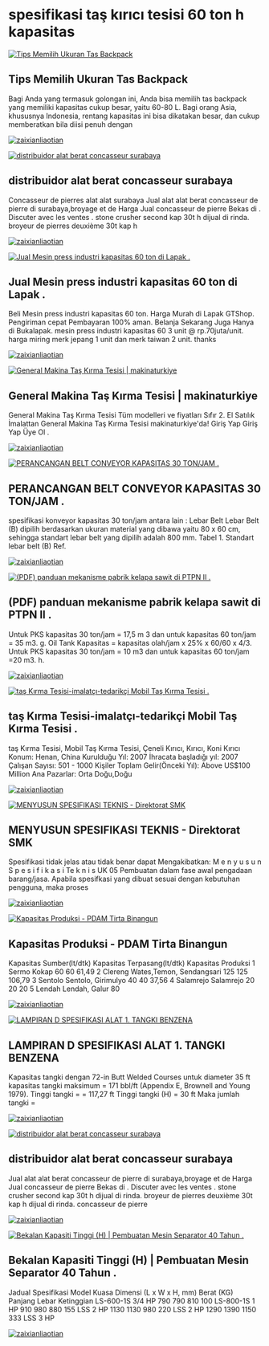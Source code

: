 # spesifikasi taş kırıcı tesisi 60 ton h kapasitas
<a href="https://mnn.zoosnet.net/LR/Chatpre.aspx?id=MNN94995150&p=https://topgrinding.com/" target="_blank">![Tips Memilih Ukuran Tas Backpack](https://github.com/technlg/images/blob/main/26.jpg)</a>
## Tips Memilih Ukuran Tas Backpack
Bagi Anda yang termasuk golongan ini, Anda bisa memilih tas backpack yang memiliki kapasitas cukup besar, yaitu 60-80 L. Bagi orang Asia, khususnya Indonesia, rentang kapasitas ini bisa dikatakan besar, dan cukup memberatkan bila diisi penuh dengan 
<a href="https://mnn.zoosnet.net/LR/Chatpre.aspx?id=MNN94995150&p=https://topgrinding.com/" target="_blank"><img src="https://github.com/technlg/images/raw/main/chat11.jpg" alt="zaixianliaotian"/></a><a href="//whatsapp.shibangsoft.com/WhatsApp.php" ><img src="https://github.com/technlg/images/raw/main/chat11.png" alt=""></a>
<a href="https://mnn.zoosnet.net/LR/Chatpre.aspx?id=MNN94995150&p=https://topgrinding.com/" target="_blank">![distribuidor alat berat concasseur surabaya](https://github.com/technlg/images/blob/main/25.jpg)</a>
## distribuidor alat berat concasseur surabaya
Concasseur de pierres alat alat surabaya Jual alat alat berat concasseur de pierre di surabaya,broyage et de Harga Jual concasseur de pierre Bekas di . Discuter avec les ventes . stone crusher second kap 30t h dijual di rinda. broyeur de pierres deuxième 30t kap h 
<a href="https://mnn.zoosnet.net/LR/Chatpre.aspx?id=MNN94995150&p=https://topgrinding.com/" target="_blank"><img src="https://github.com/technlg/images/raw/main/chat11.jpg" alt="zaixianliaotian"/></a><a href="//whatsapp.shibangsoft.com/WhatsApp.php" ><img src="https://github.com/technlg/images/raw/main/chat11.png" alt=""></a>
<a href="https://mnn.zoosnet.net/LR/Chatpre.aspx?id=MNN94995150&p=https://topgrinding.com/" target="_blank">![Jual Mesin press industri kapasitas 60 ton di Lapak .](https://github.com/technlg/images/blob/main/5.jpg)</a>
## Jual Mesin press industri kapasitas 60 ton di Lapak .
Beli Mesin press industri kapasitas 60 ton. Harga Murah di Lapak GTShop. Pengiriman cepat Pembayaran 100% aman. Belanja Sekarang Juga Hanya di Bukalapak. mesin press industri kapasitas 60 3 unit @ rp.70juta/unit. harga miring merk jepang 1 unit dan merk taiwan 2 unit. thanks
<a href="https://mnn.zoosnet.net/LR/Chatpre.aspx?id=MNN94995150&p=https://topgrinding.com/" target="_blank"><img src="https://github.com/technlg/images/raw/main/chat11.jpg" alt="zaixianliaotian"/></a><a href="//whatsapp.shibangsoft.com/WhatsApp.php" ><img src="https://github.com/technlg/images/raw/main/chat11.png" alt=""></a>
<a href="https://mnn.zoosnet.net/LR/Chatpre.aspx?id=MNN94995150&p=https://topgrinding.com/" target="_blank">![General Makina Taş Kırma Tesisi | makinaturkiye](https://github.com/technlg/images/blob/main/39.jpg)</a>
## General Makina Taş Kırma Tesisi | makinaturkiye
General Makina Taş Kırma Tesisi Tüm modelleri ve fiyatları Sıfır 2. El Satılık İmalattan General Makina Taş Kırma Tesisi makinaturkiye'da! Giriş Yap Giriş Yap Üye Ol .
<a href="https://mnn.zoosnet.net/LR/Chatpre.aspx?id=MNN94995150&p=https://topgrinding.com/" target="_blank"><img src="https://github.com/technlg/images/raw/main/chat11.jpg" alt="zaixianliaotian"/></a><a href="//whatsapp.shibangsoft.com/WhatsApp.php" ><img src="https://github.com/technlg/images/raw/main/chat11.png" alt=""></a>
<a href="https://mnn.zoosnet.net/LR/Chatpre.aspx?id=MNN94995150&p=https://topgrinding.com/" target="_blank">![PERANCANGAN BELT CONVEYOR KAPASITAS 30 TON/JAM .](https://github.com/technlg/images/blob/main/61.jpg)</a>
## PERANCANGAN BELT CONVEYOR KAPASITAS 30 TON/JAM .
spesifikasi konveyor kapasitas 30 ton/jam antara lain : Lebar Belt Lebar Belt (B) dipilih berdasarkan ukuran material yang dibawa yaitu 80 x 60 cm, sehingga standart lebar belt yang dipilih adalah 800 mm. Tabel 1. Standart lebar belt (B) Ref.
<a href="https://mnn.zoosnet.net/LR/Chatpre.aspx?id=MNN94995150&p=https://topgrinding.com/" target="_blank"><img src="https://github.com/technlg/images/raw/main/chat11.jpg" alt="zaixianliaotian"/></a><a href="//whatsapp.shibangsoft.com/WhatsApp.php" ><img src="https://github.com/technlg/images/raw/main/chat11.png" alt=""></a>
<a href="https://mnn.zoosnet.net/LR/Chatpre.aspx?id=MNN94995150&p=https://topgrinding.com/" target="_blank">![(PDF) panduan mekanisme pabrik kelapa sawit di PTPN II .](https://github.com/technlg/images/blob/main/46.jpg)</a>
## (PDF) panduan mekanisme pabrik kelapa sawit di PTPN II .
Untuk PKS kapasitas 30 ton/jam = 17,5 m 3 dan untuk kapasitas 60 ton/jam = 35 m3. g. Oil Tank Kapasitas = kapasitas olah/jam x 25% x 60/60 x 4/3. Untuk PKS kapasitas 30 ton/jam = 10 m3 dan untuk kapasitas 60 ton/jam =20 m3. h.
<a href="https://mnn.zoosnet.net/LR/Chatpre.aspx?id=MNN94995150&p=https://topgrinding.com/" target="_blank"><img src="https://github.com/technlg/images/raw/main/chat11.jpg" alt="zaixianliaotian"/></a><a href="//whatsapp.shibangsoft.com/WhatsApp.php" ><img src="https://github.com/technlg/images/raw/main/chat11.png" alt=""></a>
<a href="https://mnn.zoosnet.net/LR/Chatpre.aspx?id=MNN94995150&p=https://topgrinding.com/" target="_blank">![taş Kırma Tesisi-imalatçı-tedarikçi Mobil Taş Kırma Tesisi .](https://github.com/technlg/images/blob/main/5.jpg)</a>
## taş Kırma Tesisi-imalatçı-tedarikçi Mobil Taş Kırma Tesisi .
taş Kırma Tesisi, Mobil Taş Kırma Tesisi, Çeneli Kırıcı, Kırıcı, Koni Kırıcı Konum: Henan, China Kurulduğu Yıl: 2007 İhracata başladığı yıl: 2007 Çalışan Sayısı: 501 - 1000 Kişiler Toplam Gelir(Önceki Yıl): Above US$100 Million Ana Pazarlar: Orta Doğu,Doğu 
<a href="https://mnn.zoosnet.net/LR/Chatpre.aspx?id=MNN94995150&p=https://topgrinding.com/" target="_blank"><img src="https://github.com/technlg/images/raw/main/chat11.jpg" alt="zaixianliaotian"/></a><a href="//whatsapp.shibangsoft.com/WhatsApp.php" ><img src="https://github.com/technlg/images/raw/main/chat11.png" alt=""></a>
<a href="https://mnn.zoosnet.net/LR/Chatpre.aspx?id=MNN94995150&p=https://topgrinding.com/" target="_blank">![MENYUSUN SPESIFIKASI TEKNIS - Direktorat SMK](https://github.com/technlg/images/blob/main/39.jpg)</a>
## MENYUSUN SPESIFIKASI TEKNIS - Direktorat SMK
Spesifikasi tidak jelas atau tidak benar dapat Mengakibatkan: M e n y u s u n S p e s i f i k a s i Te k n i s UK 05 Pembuatan dalam fase awal pengadaan barang/jasa. Apabila spesifkasi yang dibuat sesuai dengan kebutuhan pengguna, maka proses 
<a href="https://mnn.zoosnet.net/LR/Chatpre.aspx?id=MNN94995150&p=https://topgrinding.com/" target="_blank"><img src="https://github.com/technlg/images/raw/main/chat11.jpg" alt="zaixianliaotian"/></a><a href="//whatsapp.shibangsoft.com/WhatsApp.php" ><img src="https://github.com/technlg/images/raw/main/chat11.png" alt=""></a>
<a href="https://mnn.zoosnet.net/LR/Chatpre.aspx?id=MNN94995150&p=https://topgrinding.com/" target="_blank">![Kapasitas Produksi - PDAM Tirta Binangun](https://github.com/technlg/images/blob/main/60.jpg)</a>
## Kapasitas Produksi - PDAM Tirta Binangun
Kapasitas Sumber(lt/dtk) Kapasitas Terpasang(lt/dtk) Kapasitas Produksi 1 Sermo Kokap 60 60 61,49 2 Clereng Wates,Temon, Sendangsari 125 125 106,79 3 Sentolo Sentolo, Girimulyo 40 40 37,56 4 Salamrejo Salamrejo 20 20 20 5 Lendah Lendah, Galur 80
<a href="https://mnn.zoosnet.net/LR/Chatpre.aspx?id=MNN94995150&p=https://topgrinding.com/" target="_blank"><img src="https://github.com/technlg/images/raw/main/chat11.jpg" alt="zaixianliaotian"/></a><a href="//whatsapp.shibangsoft.com/WhatsApp.php" ><img src="https://github.com/technlg/images/raw/main/chat11.png" alt=""></a>
<a href="https://mnn.zoosnet.net/LR/Chatpre.aspx?id=MNN94995150&p=https://topgrinding.com/" target="_blank">![LAMPIRAN D SPESIFIKASI ALAT 1. TANGKI BENZENA](https://github.com/technlg/images/blob/main/2.jpg)</a>
## LAMPIRAN D SPESIFIKASI ALAT 1. TANGKI BENZENA
Kapasitas tangki dengan 72-in Butt Welded Courses untuk diameter 35 ft kapasitas tangki maksimum = 171 bbl/ft (Appendix E, Brownell and Young 1979). Tinggi tangki = = 117,27 ft Tinggi tangki (H) = 30 ft Maka jumlah tangki =
<a href="https://mnn.zoosnet.net/LR/Chatpre.aspx?id=MNN94995150&p=https://topgrinding.com/" target="_blank"><img src="https://github.com/technlg/images/raw/main/chat11.jpg" alt="zaixianliaotian"/></a><a href="//whatsapp.shibangsoft.com/WhatsApp.php" ><img src="https://github.com/technlg/images/raw/main/chat11.png" alt=""></a>
<a href="https://mnn.zoosnet.net/LR/Chatpre.aspx?id=MNN94995150&p=https://topgrinding.com/" target="_blank">![distribuidor alat berat concasseur surabaya](https://github.com/technlg/images/blob/main/11.jpg)</a>
## distribuidor alat berat concasseur surabaya
Jual alat alat berat concasseur de pierre di surabaya,broyage et de Harga Jual concasseur de pierre Bekas di . Discuter avec les ventes . stone crusher second kap 30t h dijual di rinda. broyeur de pierres deuxième 30t kap h dijual di rinda. concasseur de pierre
<a href="https://mnn.zoosnet.net/LR/Chatpre.aspx?id=MNN94995150&p=https://topgrinding.com/" target="_blank"><img src="https://github.com/technlg/images/raw/main/chat11.jpg" alt="zaixianliaotian"/></a><a href="//whatsapp.shibangsoft.com/WhatsApp.php" ><img src="https://github.com/technlg/images/raw/main/chat11.png" alt=""></a>
<a href="https://mnn.zoosnet.net/LR/Chatpre.aspx?id=MNN94995150&p=https://topgrinding.com/" target="_blank">![Bekalan Kapasiti Tinggi (H) | Pembuatan Mesin Separator 40 Tahun .](https://github.com/technlg/images/blob/main/41.jpg)</a>
## Bekalan Kapasiti Tinggi (H) | Pembuatan Mesin Separator 40 Tahun .
Jadual Spesifikasi Model Kuasa Dimensi (L x W x H, mm) Berat (KG) Panjang Lebar Ketinggian LS-600-1S 3/4 HP 790 790 810 100 LS-800-1S 1 HP 910 980 880 155 LSS 2 HP 1130 1130 980 220 LSS 2 HP 1290 1390 1150 333 LSS 3 HP
<a href="https://mnn.zoosnet.net/LR/Chatpre.aspx?id=MNN94995150&p=https://topgrinding.com/" target="_blank"><img src="https://github.com/technlg/images/raw/main/chat11.jpg" alt="zaixianliaotian"/></a><a href="//whatsapp.shibangsoft.com/WhatsApp.php" ><img src="https://github.com/technlg/images/raw/main/chat11.png" alt=""></a>
